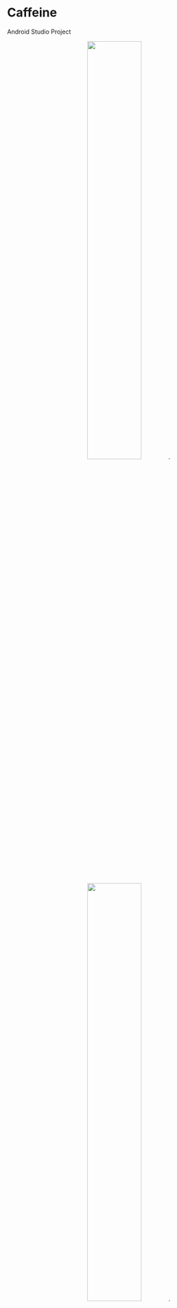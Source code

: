 # Caffeine
Android Studio Project

<p align="center"><img src="ss1.png" width="50%">.</p><p align="center"><img src="ss2.png" width="50%">.</p>
<p align="center">
  <img src="ss3.png" width="50%">.
</p>
<p align="center">
  <img src="ss4.png" width="50%">.
</p>
<p align="center">
  <img src="ss5.png" width="50%">.
</p>
<p align="center">
  <img src="ss6.png" width="50%">.
</p>
<p align="center">
  <img src="ss7.png" width="50%">.
</p>
<p align="center">
  <img src="ss8.png" width="50%">.
</p>
<p align="center">
  <img src="ss9.png" width="50%">.
</p>
<p align="center">
  <img src="ss10.png" width="50%">.
</p>
<p align="center">
  <img src="ss11.png" width="50%">.
</p>
<p align="center">
  <img src="ss12.png" width="50%">.
</p>
<p align="center">
  <img src="ss13.png" width="50%">.
</p>
<p align="center">
  <img src="ss14.png" width="50%">.
</p>
<p align="center">
  <img src="ss15.png" width="50%">.
</p>
<p align="center">
  <img src="ss16.png" width="50%">.
</p>
<p align="center">
  <img src="ss17.png" width="50%">.
</p>
